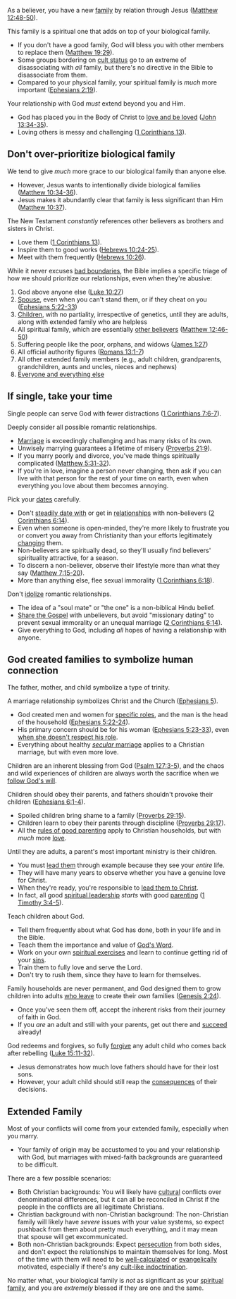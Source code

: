 As a believer, you have a new [family](people-family.md) by relation through Jesus ([Matthew 12:48-50](https://biblehub.com/bsb/matthew/12.htm)).

This family is a spiritual one that adds on top of your biological family.

- If you don't have a good family, God will bless you with other members to replace them ([Matthew 19:29](https://biblehub.com/matthew/19-29.htm)).
- Some groups bordering on [cult status](culture-cults.md) go to an extreme of disassociating with *all* family, but there's no directive in the Bible to disassociate from them.
- Compared to your physical family, your spiritual family is *much* more important ([Ephesians 2:19](https://biblehub.com/ephesians/2-19.htm)).

Your relationship with God *must* extend beyond you and Him.

- God has placed you in the Body of Christ to [love and be loved](people-love.md) ([John 13:34-35](https://biblehub.com/bsb/john/13.htm)).
- Loving others is messy and challenging ([1 Corinthians 13](https://biblehub.com/bsb/1_corinthians/13.htm)).

## Don't over-prioritize biological family

We tend to give *much* more grace to our biological family than anyone else.

- However, Jesus wants to intentionally divide biological families ([Matthew 10:34-36](https://biblehub.com/bsb/matthew/10.htm)).
- Jesus makes it abundantly clear that family is less significant than Him ([Matthew 10:37](https://biblehub.com/matthew/10-37.htm)).

The New Testament *constantly* references other believers as brothers and sisters in Christ.

- Love them ([1 Corinthians 13](https://biblehub.com/bsb/1_corinthians/13.htm)).
- Inspire them to good works ([Hebrews 10:24-25](https://biblehub.com/bsb/hebrews/10.htm)).
- Meet with them frequently ([Hebrews 10:26](https://biblehub.com/hebrews/10-26.htm)).

While it never excuses [bad boundaries](people-boundaries.md), the Bible implies a specific triage of how we should prioritize our relationships, even when they're abusive:

1. God above anyone else ([Luke 10:27](https://biblehub.com/luke/10-27.htm))
2. [Spouse](gender.md), even when you can't stand them, or if they cheat on you ([Ephesians 5:22-33](https://biblehub.com/bsb/ephesians/5.htm))
3. [Children](parenting-2_children.md), with no partiality, irrespective of genetics, until they are adults, along with extended family who are helpless
4. All spiritual family, which are essentially [other believers](church.md) ([Matthew 12:46-50](https://biblehub.com/bsb/matthew/12.htm))
5. Suffering people like the poor, orphans, and widows ([James 1:27](https://biblehub.com/james/1-27.htm))
6. All official authority figures ([Romans 13:1-7](https://biblehub.com/bsb/romans/13.htm))
7. All other extended family members (e.g., adult children, grandparents, grandchildren, aunts and uncles, nieces and nephews)
8. [Everyone and everything else](evangelism.md)

## If single, take your time

Single people can serve God with fewer distractions ([1 Corinthians 7:6-7](https://biblehub.com/bsb/1_corinthians/7.htm)).

Deeply consider all possible romantic relationships.

- [Marriage](relationships-3_marriage.md) is exceedingly challenging and has many risks of its own.
- Unwisely marrying guarantees a lifetime of misery ([Proverbs 21:9](https://biblehub.com/proverbs/21-9.htm)).
- If you marry poorly and divorce, you've made things spiritually complicated ([Matthew 5:31-32](https://biblehub.com/bsb/matthew/5.htm)).
- If you're in love, imagine a person never changing, then ask if you can live with that person for the rest of your time on earth, even when everything you love about them becomes annoying.

Pick your [dates](relationships-2_dating.md) carefully.

- Don't [steadily date with](relationships-2_dating.md) or get in [relationships](relationships-3_marriage.md) with non-believers ([2 Corinthians 6:14](https://biblehub.com/2_corinthians/6-14.htm)).
- Even when someone is open-minded, they're more likely to frustrate you or convert you away from Christianity than your efforts legitimately [changing](people-changes.md) them.
- Non-believers are spiritually dead, so they'll usually find believers' spirituality attractive, for a season.
- To discern a non-believer, observe their lifestyle more than what they say ([Matthew 7:15-20](https://biblehub.com/matthew/7.htm)).
- More than anything else, flee sexual immorality ([1 Corinthians 6:18](https://biblehub.com/1_corinthians/6-18.htm)).

Don't [idolize](addiction-substances.md) romantic relationships.

- The idea of a "soul mate" or "the one" is a non-biblical Hindu belief.
- [Share the Gospel](jesus-gospel.md) with unbelievers, but avoid "missionary dating" to prevent sexual immorality or an unequal marriage ([2 Corinthians 6:14](https://biblehub.com/2_corinthians/6-14.htm)).
- Give everything to God, including *all* hopes of having a relationship with anyone.

## God created families to symbolize human connection

The father, mother, and child symbolize a type of trinity.

A marriage relationship symbolizes Christ and the Church ([Ephesians 5](https://biblehub.com/bsb/ephesians/5.htm)).

- God created men and women for [specific roles](gender.md), and the man is the head of the household ([Ephesians 5:22-24](https://biblehub.com/bsb/ephesians/5.htm)).
- His primary concern should be for his woman ([Ephesians 5:23-33](https://biblehub.com/bsb/ephesians/5.htm)), even [when she doesn't respect his role](gender.md).
- Everything about healthy [*secular* marriage](relationships-3_marriage.md) applies to a Christian marriage, but with even more love.

Children are an inherent blessing from God ([Psalm 127:3-5](https://biblehub.com/bsb/psalms/127.htm)), and the chaos and wild experiences of children are always worth the sacrifice when we [follow God's will](god-will.md).

Children should obey their parents, and fathers shouldn't provoke their children ([Ephesians 6:1-4](https://biblehub.com/bsb/ephesians/6.htm)).

- Spoiled children bring shame to a family ([Proverbs 29:15](https://biblehub.com/proverbs/29-15.htm)).
- Children learn to obey their parents through discipline ([Proverbs 29:17](https://biblehub.com/proverbs/29-17.htm)).
- All the [rules of good parenting](parenting-2_children.md) apply to Christian households, but with *much* more [love](people-love.md).

Until they are adults, a parent's most important ministry is their children.

- You must [lead them](spiritual-discipleship.md) through example because they see your *entire* life.
- They will have many years to observe whether you have a genuine love for Christ.
- When they're ready, you're responsible to [lead them to Christ](jesus-gospel.md).
- In fact, all good [spiritual leadership](mgmt-church.md) *starts* with good [parenting](parenting-2_children.md) ([1 Timothy 3:4-5](https://biblehub.com/bsb/1_timothy/3.htm)).

Teach children about God.

- Tell them frequently about what God has done, both in your life and in the Bible.
- Teach them the importance and value of [God's Word](bible.md).
- Work on your own [spiritual exercises](spiritual-exercises.md) and learn to continue getting rid of your [sins](morality-sins.md).
- Train them to fully love and serve the Lord.
- Don't try to rush them, since they have to learn for themselves.

Family households are never permanent, and God designed them to grow children into adults [who leave](parenting-3_teenagers.md) to create their *own* families ([Genesis 2:24](https://biblehub.com/genesis/2-24.htm)).

- Once you've seen them off, accept the inherent risks from their journey of faith in God.
- If you *are* an adult and still with your parents, get out there and [succeed](success-1_why.md) already!

God redeems and forgives, so fully [forgive](mind-feelings-happiness-stress.md) any adult child who comes back after rebelling ([Luke 15:11-32](https://biblehub.com/bsb/luke/15.htm)).

- Jesus demonstrates how much love fathers should have for their lost sons.
- However, your adult child should still reap the [consequences](results.md) of their decisions.

## Extended Family

Most of your conflicts will come from your extended family, especially when you marry.

- Your family of origin may be accustomed to you and your relationship with God, but marriages with mixed-faith backgrounds are guaranteed to be difficult.

There are a few possible scenarios:

- Both Christian backgrounds: You will likely have [cultural](culture.md) conflicts over denominational differences, but it can all be reconciled in Christ if the people in the conflicts are all legitimate Christians.
- Christian background with non-Christian background: The non-Christian family will likely have *severe* issues with your value systems, so expect pushback from them about pretty much everything, and it may mean that spouse will get excommunicated.
- Both non-Christian backgrounds: Expect [persecution](hardship-persecution-church.md) from both sides, and don't expect the relationships to maintain themselves for long. Most of the time with them will need to be [well-calculated](https://theologos.site/unnatural-law/) or [evangelically](evangelism.md) motivated, especially if there's any [cult-like indoctrination](culture-cults.md).

No matter what, your biological family is *not* as significant as your [spiritual family](church.md), and you are *extremely* blessed if they are one and the same.
